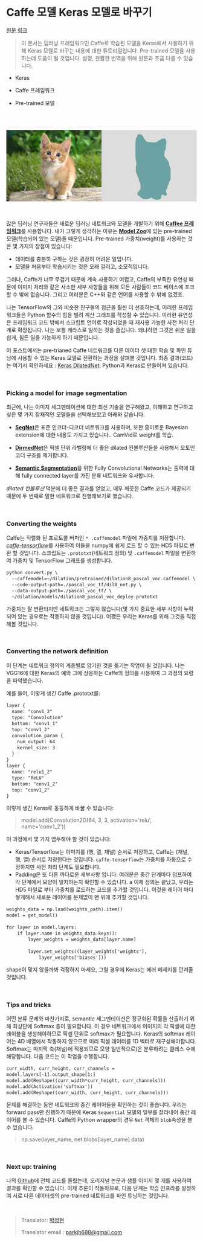 # Caffe 모델 Keras 모델로 바꾸기

[원문 링크](https://nicolovaligi.com/converting-deep-learning-model-caffe-keras.html)


> 이 문서는 딥러닝 프레임워크인 Caffe로 학습된 모델을 Keras에서 사용하기 위해 Keras 모델로 바꾸는 내용에 대한 튜토리얼입니다. Pre-trained 모델을 사용하는데 도움이 될 것입니다. 설명, 원활한 번역을 위해 원문과 조금 다를 수 있습니다.

* Keras

* Caffe 프레임워크

* Pre-trained 모델

</br>
</br>

![197_0.jpg](./media/197_0.jpg)

</br>

많은 딥러닝 연구자들은 새로운 딥러닝 네트워크와 모델을 개발하기 위해 [**Caffee 프레임워크**](http://caffe.berkeleyvision.org/)를 사용합니다. 내가 그렇게 생각하는 이유는 [**Model Zoo**](https://github.com/albertomontesg/keras-model-zoo)에 있는 pre-trained 모델(학습되어 있는 모델)들 때문입니다. Pre-trained 가중치(weight)를 사용하는 것은 몇 가지의 장점이 있습니다:

* 데이터를 충분히 구하는 것은 굉장히 어려운 일입니다.
* 모델을 처음부터 학습시키는 것은 오래 걸리고, 소모적입니다.

그러나, Caffe가 너무 무겁기 때문에 계속 사용하기 어렵고, Caffe의 부족한 유연성 때문에 이미지 처리와 같은 사소한 세부 사항들을 위해 모든 사람들이 코드 베이스에 포크할 수 밖에 없습니다. 그리고 여러분은 C++와 같은 언어를 사용할 수 밖에 없겠죠.

나는 TensorFlow와 그와 비슷한 친구들의 접근을 훨씬 더 선호하는데, 이러한 프레임워크들은 Python 함수의 힘을 빌려 계산 그래프를 작성할 수 있습니다. 이러한 유연성은 프레임워크 코드 밖에서 스크립트 언어로 작성되었을 때 재사용 가능한 사전 처리 단계로 확장됩니다. 나는 보통 케라스로 일하는 것을 즐깁니다. 왜냐하면 그것은 쉬운 일을 쉽게, 힘든 일을 가능하게 하기 때문입니다. 

이 포스트에서는 pre-trianed Caffe 네트워크를 다른 데이터 셋 대한 학습 및 파인 튜닝에 사용할 수 있는 Keras 모델로 전환하는 과정을 살펴볼 것입니다. 최종 결과(코드)는 여기서 확인하세요 : [Keras DilatedNet](https://github.com/nicolov/segmentation_keras). Python과 Keras로 만들어져 있습니다.

</br>

### Picking a model for image segmentation

최근에, 나는 이미지 세그멘테이션에 대한 최신 기술을 연구해왔고, 이해하고 연구하고 싶은 몇 가지 잠재적인 모델들을 선택해보았고 아래와 같습니다.

* [**SegNet**](http://mi.eng.cam.ac.uk/projects/segnet/)은 표준 인코더-디코더 네트워크를 사용하며, 또한 흥미로운 Bayesian extension에 대한 내용도 가지고 있습니다.. CamVid로 weight를 학습.

* [**DirmedNet**](https://github.com/fyu/dilation)은 픽셀 단위 라벨링에 더 좋은 dilated 컨볼루션들을 사용해서 오토인코더 구조를 제거합니다.

* [**Semantic Segmentation**](https://arxiv.org/pdf/1411.4038.pdf)을 위한 Fully Convolutional Networks는 출력에 대해 fully connected layer를 가진 분류 네트워크와 유사합니다.

*dilated 컨볼루션* 덕분에 더 좋은 결과를 얻었고, 매우 깨끗한 Caffe 코드가 제공되기 때문에 두 번째로 말한 네트워크로 진행해보기로 했습니다.

</br>

### Converting the weights

Caffe는 직렬화 된 프로토콜 버퍼인 `* .caffemodel` 파일에 가중치를 저장합니다. [*caffe-tensorflow*](https://github.com/ethereon/caffe-tensorflow)를 사용하여 이들을 numpy에 쉽게 로드 할 수 있는 HD5 파일로 변환 할 것입니다. 스크립트는 `.prototxt`(네트워크 정의) 및 `.caffemodel` 파일을 변환하여 가중치 및 TensorFlow 그래프를 생성합니다.

```
python convert.py \
  --caffemodel=~/dilation/pretrained/dilation8_pascal_voc.caffemodel \
  --code-output-path=./pascal_voc_tf/dil8_net.py \
  --data-output-path=./pascal_voc_tf/ \
  ~/dilation/models/dilation8_pascal_voc_deploy.prototxt
```

가중치는 잘 변환되지만 네트워크는 그렇지 않습니다(몇 가지 중요한 세부 사항이 누락되어 있는 경우로는 작동하지 않을 것입니다). 어쨌든 우리는 Keras를 위해 그것을 직접 해볼 것입니다.

</br>

### Converting the network definition

이 단계는 네트워크 정의의 계층별로 암기한 것을 옮기는 작업이 될 것입니다. 나는 VGG16에 대한 Keras의 예와 그에 상응하는 Caffe의 정의를 사용하여 그 과정의 요령을 파악했습니다. 

예를 들어, 이렇게 생긴 Caffe .prototxt를:

```
layer {
  name: "conv1_2"
  type: "Convolution"
  bottom: "conv1_1"
  top: "conv1_2"
  convolution_param {
    num_output: 64
    kernel_size: 3
  }
}
layer {
  name: "relu1_2"
  type: "ReLU"
  bottom: "conv1_2"
  top: "conv1_2"
}

```

이렇게 생긴 Keras로 동등하게 바꿀 수 있습니다:
> model.add(Convolution2D(64, 3, 3, activation='relu', name='conv1_2'))

이 과정에서 몇 가지 염두해야 할 것이 있습니다:

* Keras/Tensorflow는 이미지를 (행, 열, 채널) 순서로 저장하고, Caffe는 (채널, 행, 열) 순서로 저장한다는 것입니다. `caffe-tensorflow`는 가중치를 자동으로 수정하지만 사전 처리 단계도 필요합니다. 
* Padding은 또 다른 까다로운 세부사항 입니다: 여러분은 중간 단계마다 덤프하여 각 단계에서 모양이 일치하는지 확인할 수 있습니다.
a
이제 정의는 끝났고, 우리는 HD5 파일로 부터 가중치를 로드하는 코드를 추가할 것입니다. 이것을 레이어 마다 쌓게해서 새로운 레이어를 문제없이 맨 위에 추가할 것입니다.

```
weights_data = np.load(weights_path).item()
model = get_model()

for layer in model.layers:
    if layer.name in weights_data.keys():
        layer_weights = weights_data[layer.name]

        layer.set_weights((layer_weights['weights'],
            layer_weights['biases']))
```

shape이 맞지 않을까봐 걱정하지 마세요, 그럴 경우에 Keras는 에러 메세지를 던져줄 것입니다.

</br>

### Tips and tricks

어떤 분류 문제와 마찬가지로, semantic 세그멘테이션은 정규화된 확률을 산출하기 위해 최상단에 Softmax 층이 필요합니다. 이 경우 네트워크에서 이미지의 각 픽셀에 대한 레이블을 생성해야하므로 픽셀 단위로 softmax가 필요합니다. Keras의 softmax 레이어는 4D 배열에서 작동하지 않으므로 미리 픽셀 데이터를 1D 벡터로 재구성해야합니다. Softmax는 마지막 축(채널)에 적용되므로 모양 일반적으로)은 분류하려는 클래스 수에 해당합니다. 다음 코드는 이 작업을 수행합니다.

```
curr_width, curr_height, curr_channels = model.layers[-1].output_shape[1:]
model.add(Reshape((curr_width*curr_height, curr_channels)))
model.add(Activation('softmax'))
model.add(Reshape((curr_width, curr_height, curr_channels)))
```

문제를 해결하는 동안 네트워크의 중간 레이어들을 확인하는 것이 좋습니다. 우리는 forward pass만 진행하기 때문에 Keras `Sequential` 모델의 일부를 잘라내어 중간 레이어를 볼 수 있습니다. Caffe의 Python wrapper의 경우 `Net` 객체의 `blob`속성을 볼 수 있습니다.

> np.save(layer_name, net.blobs[layer_name].data)

</br>

### Next up: training

나의 [Github](https://github.com/nicolov/segmentation_keras)에 전체 코드를 올렸는데, 오리지널 논문과 샘플 이미지 몇 개를 사용하여 결과를 확인할 수 있습니다. 이제 추론이 작동하므로, 다음 단계는 학습 인프라를 설정하여 서로 다른 데이터셋의 pre-trained 네트워크를 파인 튜닝하는 것입니다. 

</br>

> Translator: [박정현](https://github.com/parkjh688)
>
> Translator email : <parkjh688@gmail.com>